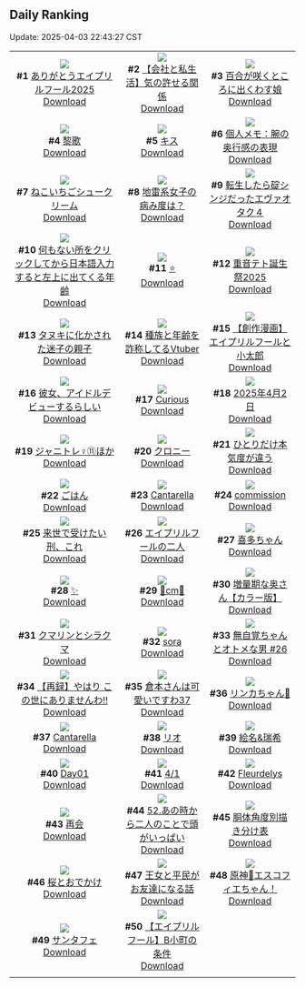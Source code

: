 ## Daily Ranking
Update: 2025-04-03 22:43:27 CST

|      |      |      |
| :----: | :----: | :----: |
| ![](https://i.pixiv.re/c/240x480/img-master/img/2025/04/01/16/18/54/128840139_p0_master1200.jpg)<br>**#1** [ありがとうエイプリルフール2025](https://www.pixiv.net/artworks/128840139)<br>[Download](https://i.pixiv.re/img-original/img/2025/04/01/16/18/54/128840139_p0.jpg) | ![](https://i.pixiv.re/c/240x480/img-master/img/2025/04/01/12/00/19/128834879_p0_master1200.jpg)<br>**#2** [【会社と私生活】気の許せる関係](https://www.pixiv.net/artworks/128834879)<br>[Download](https://i.pixiv.re/img-original/img/2025/04/01/12/00/19/128834879_p0.jpg) | ![](https://i.pixiv.re/c/240x480/img-master/img/2025/04/01/20/35/54/128848371_p0_master1200.jpg)<br>**#3** [百合が咲くところに出くわす娘](https://www.pixiv.net/artworks/128848371)<br>[Download](https://i.pixiv.re/img-original/img/2025/04/01/20/35/54/128848371_p0.jpg) |
| ![](https://i.pixiv.re/c/240x480/img-master/img/2025/04/01/14/23/16/128837865_p0_master1200.jpg)<br>**#4** [黎歌](https://www.pixiv.net/artworks/128837865)<br>[Download](https://i.pixiv.re/img-original/img/2025/04/01/14/23/16/128837865_p0.jpg) | ![](https://i.pixiv.re/c/240x480/img-master/img/2025/04/01/00/00/09/128820034_p0_master1200.jpg)<br>**#5** [キス](https://www.pixiv.net/artworks/128820034)<br>[Download](https://i.pixiv.re/img-original/img/2025/04/01/00/00/09/128820034_p0.png) | ![](https://i.pixiv.re/c/240x480/img-master/img/2025/04/01/06/00/05/128828770_p0_master1200.jpg)<br>**#6** [個人メモ：腕の奥行感の表現](https://www.pixiv.net/artworks/128828770)<br>[Download](https://i.pixiv.re/img-original/img/2025/04/01/06/00/05/128828770_p0.jpg) |
| ![](https://i.pixiv.re/c/240x480/img-master/img/2025/04/01/20/30/03/128848076_p0_master1200.jpg)<br>**#7** [ねこいちごシュークリーム](https://www.pixiv.net/artworks/128848076)<br>[Download](https://i.pixiv.re/img-original/img/2025/04/01/20/30/03/128848076_p0.png) | ![](https://i.pixiv.re/c/240x480/img-master/img/2025/04/02/14/10/58/128873185_p0_master1200.jpg)<br>**#8** [地雷系女子の病み度は？](https://www.pixiv.net/artworks/128873185)<br>[Download](https://i.pixiv.re/img-original/img/2025/04/02/14/10/58/128873185_p0.jpg) | ![](https://i.pixiv.re/c/240x480/img-master/img/2025/04/01/14/38/19/128838162_p0_master1200.jpg)<br>**#9** [転生したら碇シンジだったエヴァオタク４](https://www.pixiv.net/artworks/128838162)<br>[Download](https://i.pixiv.re/img-original/img/2025/04/01/14/38/19/128838162_p0.jpg) |
| ![](https://i.pixiv.re/c/240x480/img-master/img/2025/04/01/21/19/52/128850224_p0_master1200.jpg)<br>**#10** [何もない所をクリックしてから日本語入力すると左上に出てくる年齢](https://www.pixiv.net/artworks/128850224)<br>[Download](https://i.pixiv.re/img-original/img/2025/04/01/21/19/52/128850224_p0.png) | ![](https://i.pixiv.re/c/240x480/img-master/img/2025/04/01/00/03/21/128820767_p0_master1200.jpg)<br>**#11** [⭐️](https://www.pixiv.net/artworks/128820767)<br>[Download](https://i.pixiv.re/img-original/img/2025/04/01/00/03/21/128820767_p0.png) | ![](https://i.pixiv.re/c/240x480/img-master/img/2025/04/01/21/06/32/128849735_p0_master1200.jpg)<br>**#12** [重音テト誕生祭2025](https://www.pixiv.net/artworks/128849735)<br>[Download](https://i.pixiv.re/img-original/img/2025/04/01/21/06/32/128849735_p0.jpg) |
| ![](https://i.pixiv.re/c/240x480/img-master/img/2025/04/02/00/01/09/128857473_p0_master1200.jpg)<br>**#13** [タヌキに化かされた迷子の親子](https://www.pixiv.net/artworks/128857473)<br>[Download](https://i.pixiv.re/img-original/img/2025/04/02/00/01/09/128857473_p0.jpg) | ![](https://i.pixiv.re/c/240x480/img-master/img/2025/04/02/21/23/20/128884843_p0_master1200.jpg)<br>**#14** [種族と年齢を詐称してるVtuber](https://www.pixiv.net/artworks/128884843)<br>[Download](https://i.pixiv.re/img-original/img/2025/04/02/21/23/20/128884843_p0.png) | ![](https://i.pixiv.re/c/240x480/img-master/img/2025/04/01/22/22/03/128852856_p0_master1200.jpg)<br>**#15** [【創作漫画】エイプリルフールと小太郎](https://www.pixiv.net/artworks/128852856)<br>[Download](https://i.pixiv.re/img-original/img/2025/04/01/22/22/03/128852856_p0.jpg) |
| ![](https://i.pixiv.re/c/240x480/img-master/img/2025/04/02/00/00/21/128857289_p0_master1200.jpg)<br>**#16** [彼女、アイドルデビューするらしい](https://www.pixiv.net/artworks/128857289)<br>[Download](https://i.pixiv.re/img-original/img/2025/04/02/00/00/21/128857289_p0.jpg) | ![](https://i.pixiv.re/c/240x480/img-master/img/2025/04/01/00/00/38/128820299_p0_master1200.jpg)<br>**#17** [Curious](https://www.pixiv.net/artworks/128820299)<br>[Download](https://i.pixiv.re/img-original/img/2025/04/01/00/00/38/128820299_p0.jpg) | ![](https://i.pixiv.re/c/240x480/img-master/img/2025/04/02/00/02/31/128857608_p0_master1200.jpg)<br>**#18** [2025年4月2日](https://www.pixiv.net/artworks/128857608)<br>[Download](https://i.pixiv.re/img-original/img/2025/04/02/00/02/31/128857608_p0.jpg) |
| ![](https://i.pixiv.re/c/240x480/img-master/img/2025/04/01/22/25/02/128852980_p0_master1200.jpg)<br>**#19** [ジャニトレ♀⑪ほか](https://www.pixiv.net/artworks/128852980)<br>[Download](https://i.pixiv.re/img-original/img/2025/04/01/22/25/02/128852980_p0.jpg) | ![](https://i.pixiv.re/c/240x480/img-master/img/2025/04/01/01/17/39/128820529_p0_master1200.jpg)<br>**#20** [クロニー](https://www.pixiv.net/artworks/128820529)<br>[Download](https://i.pixiv.re/img-original/img/2025/04/01/01/17/39/128820529_p0.jpg) | ![](https://i.pixiv.re/c/240x480/img-master/img/2025/04/01/22/01/45/128852016_p0_master1200.jpg)<br>**#21** [ひとりだけ本気度が違う](https://www.pixiv.net/artworks/128852016)<br>[Download](https://i.pixiv.re/img-original/img/2025/04/01/22/01/45/128852016_p0.png) |
| ![](https://i.pixiv.re/c/240x480/img-master/img/2025/04/02/12/07/28/128870770_p0_master1200.jpg)<br>**#22** [ごはん](https://www.pixiv.net/artworks/128870770)<br>[Download](https://i.pixiv.re/img-original/img/2025/04/02/12/07/28/128870770_p0.png) | ![](https://i.pixiv.re/c/240x480/img-master/img/2025/04/01/00/11/04/128821236_p0_master1200.jpg)<br>**#23** [Cantarella](https://www.pixiv.net/artworks/128821236)<br>[Download](https://i.pixiv.re/img-original/img/2025/04/01/00/11/04/128821236_p0.png) | ![](https://i.pixiv.re/c/240x480/img-master/img/2025/04/01/03/11/27/128826613_p0_master1200.jpg)<br>**#24** [commission](https://www.pixiv.net/artworks/128826613)<br>[Download](https://i.pixiv.re/img-original/img/2025/04/01/03/11/27/128826613_p0.png) |
| ![](https://i.pixiv.re/c/240x480/img-master/img/2025/04/02/00/00/07/128857154_p0_master1200.jpg)<br>**#25** [来世で受けたい刑、これ](https://www.pixiv.net/artworks/128857154)<br>[Download](https://i.pixiv.re/img-original/img/2025/04/02/00/00/07/128857154_p0.jpg) | ![](https://i.pixiv.re/c/240x480/img-master/img/2025/04/01/20/04/21/128847182_p0_master1200.jpg)<br>**#26** [エイプリルフールの二人](https://www.pixiv.net/artworks/128847182)<br>[Download](https://i.pixiv.re/img-original/img/2025/04/01/20/04/21/128847182_p0.png) | ![](https://i.pixiv.re/c/240x480/img-master/img/2025/04/02/00/02/15/128857588_p0_master1200.jpg)<br>**#27** [喜多ちゃん](https://www.pixiv.net/artworks/128857588)<br>[Download](https://i.pixiv.re/img-original/img/2025/04/02/00/02/15/128857588_p0.png) |
| ![](https://i.pixiv.re/c/240x480/img-master/img/2025/04/01/03/10/42/128826604_p0_master1200.jpg)<br>**#28** [✨](https://www.pixiv.net/artworks/128826604)<br>[Download](https://i.pixiv.re/img-original/img/2025/04/01/03/10/42/128826604_p0.png) | ![](https://i.pixiv.re/c/240x480/img-master/img/2025/04/01/20/31/40/128848200_p0_master1200.jpg)<br>**#29** [👗cm👗](https://www.pixiv.net/artworks/128848200)<br>[Download](https://i.pixiv.re/img-original/img/2025/04/01/20/31/40/128848200_p0.png) | ![](https://i.pixiv.re/c/240x480/img-master/img/2025/04/01/00/02/49/128820706_p0_master1200.jpg)<br>**#30** [増量期な奥さん【カラー版】](https://www.pixiv.net/artworks/128820706)<br>[Download](https://i.pixiv.re/img-original/img/2025/04/01/00/02/49/128820706_p0.jpg) |
| ![](https://i.pixiv.re/c/240x480/img-master/img/2025/04/01/00/59/48/128823300_p0_master1200.jpg)<br>**#31** [クマリンとシラクマ](https://www.pixiv.net/artworks/128823300)<br>[Download](https://i.pixiv.re/img-original/img/2025/04/01/00/59/48/128823300_p0.jpg) | ![](https://i.pixiv.re/c/240x480/img-master/img/2025/04/01/00/01/53/128820589_p0_master1200.jpg)<br>**#32** [sora](https://www.pixiv.net/artworks/128820589)<br>[Download](https://i.pixiv.re/img-original/img/2025/04/01/00/01/53/128820589_p0.png) | ![](https://i.pixiv.re/c/240x480/img-master/img/2025/04/01/22/59/47/128854418_p0_master1200.jpg)<br>**#33** [無自覚ちゃんとオトメな男 #26](https://www.pixiv.net/artworks/128854418)<br>[Download](https://i.pixiv.re/img-original/img/2025/04/01/22/59/47/128854418_p0.jpg) |
| ![](https://i.pixiv.re/c/240x480/img-master/img/2025/04/01/18/32/03/128843829_p0_master1200.jpg)<br>**#34** [【再録】やはり この世にありませんわ‼️](https://www.pixiv.net/artworks/128843829)<br>[Download](https://i.pixiv.re/img-original/img/2025/04/01/18/32/03/128843829_p0.jpg) | ![](https://i.pixiv.re/c/240x480/img-master/img/2025/04/01/10/27/33/128833049_p0_master1200.jpg)<br>**#35** [倉本さんは可愛いですわ37](https://www.pixiv.net/artworks/128833049)<br>[Download](https://i.pixiv.re/img-original/img/2025/04/01/10/27/33/128833049_p0.jpg) | ![](https://i.pixiv.re/c/240x480/img-master/img/2025/04/01/00/30/05/128822192_p0_master1200.jpg)<br>**#36** [リンカちゃん🤍](https://www.pixiv.net/artworks/128822192)<br>[Download](https://i.pixiv.re/img-original/img/2025/04/01/00/30/05/128822192_p0.png) |
| ![](https://i.pixiv.re/c/240x480/img-master/img/2025/04/01/00/57/32/128823217_p0_master1200.jpg)<br>**#37** [Cantarella](https://www.pixiv.net/artworks/128823217)<br>[Download](https://i.pixiv.re/img-original/img/2025/04/01/00/57/32/128823217_p0.jpg) | ![](https://i.pixiv.re/c/240x480/img-master/img/2025/04/01/00/00/13/128820087_p0_master1200.jpg)<br>**#38** [リオ](https://www.pixiv.net/artworks/128820087)<br>[Download](https://i.pixiv.re/img-original/img/2025/04/01/00/00/13/128820087_p0.png) | ![](https://i.pixiv.re/c/240x480/img-master/img/2025/04/02/00/00/22/128857290_p0_master1200.jpg)<br>**#39** [絵名&瑞希](https://www.pixiv.net/artworks/128857290)<br>[Download](https://i.pixiv.re/img-original/img/2025/04/02/00/00/22/128857290_p0.jpg) |
| ![](https://i.pixiv.re/c/240x480/img-master/img/2025/04/01/18/12/47/128843250_p0_master1200.jpg)<br>**#40** [Day01](https://www.pixiv.net/artworks/128843250)<br>[Download](https://i.pixiv.re/img-original/img/2025/04/01/18/12/47/128843250_p0.jpg) | ![](https://i.pixiv.re/c/240x480/img-master/img/2025/04/01/21/36/12/128850901_p0_master1200.jpg)<br>**#41** [4/1](https://www.pixiv.net/artworks/128850901)<br>[Download](https://i.pixiv.re/img-original/img/2025/04/01/21/36/12/128850901_p0.jpg) | ![](https://i.pixiv.re/c/240x480/img-master/img/2025/04/01/10/13/08/128832821_p0_master1200.jpg)<br>**#42** [Fleurdelys](https://www.pixiv.net/artworks/128832821)<br>[Download](https://i.pixiv.re/img-original/img/2025/04/01/10/13/08/128832821_p0.jpg) |
| ![](https://i.pixiv.re/c/240x480/img-master/img/2025/04/02/19/17/33/128880346_p0_master1200.jpg)<br>**#43** [再会](https://www.pixiv.net/artworks/128880346)<br>[Download](https://i.pixiv.re/img-original/img/2025/04/02/19/17/33/128880346_p0.jpg) | ![](https://i.pixiv.re/c/240x480/img-master/img/2025/04/01/20/00/46/128847031_p0_master1200.jpg)<br>**#44** [52.あの時から二人のことで頭がいっぱい](https://www.pixiv.net/artworks/128847031)<br>[Download](https://i.pixiv.re/img-original/img/2025/04/01/20/00/46/128847031_p0.png) | ![](https://i.pixiv.re/c/240x480/img-master/img/2025/04/02/00/00/14/128857227_p0_master1200.jpg)<br>**#45** [胴体角度別描き分け表](https://www.pixiv.net/artworks/128857227)<br>[Download](https://i.pixiv.re/img-original/img/2025/04/02/00/00/14/128857227_p0.jpg) |
| ![](https://i.pixiv.re/c/240x480/img-master/img/2025/04/02/00/00/16/128857247_p0_master1200.jpg)<br>**#46** [桜とおでかけ](https://www.pixiv.net/artworks/128857247)<br>[Download](https://i.pixiv.re/img-original/img/2025/04/02/00/00/16/128857247_p0.jpg) | ![](https://i.pixiv.re/c/240x480/img-master/img/2025/04/01/16/38/05/128840557_p0_master1200.jpg)<br>**#47** [王女と平民がお友達になる話](https://www.pixiv.net/artworks/128840557)<br>[Download](https://i.pixiv.re/img-original/img/2025/04/01/16/38/05/128840557_p0.png) | ![](https://i.pixiv.re/c/240x480/img-master/img/2025/04/01/00/00/20/128820162_p0_master1200.jpg)<br>**#48** [原神🔪エスコフィエちゃん！](https://www.pixiv.net/artworks/128820162)<br>[Download](https://i.pixiv.re/img-original/img/2025/04/01/00/00/20/128820162_p0.jpg) |
| ![](https://i.pixiv.re/c/240x480/img-master/img/2025/04/01/22/00/04/128851849_p0_master1200.jpg)<br>**#49** [サンタフェ](https://www.pixiv.net/artworks/128851849)<br>[Download](https://i.pixiv.re/img-original/img/2025/04/01/22/00/04/128851849_p0.jpg) | ![](https://i.pixiv.re/c/240x480/img-master/img/2025/04/02/00/40/06/128859145_p0_master1200.jpg)<br>**#50** [【エイプリルフール】B小町の条件](https://www.pixiv.net/artworks/128859145)<br>[Download](https://i.pixiv.re/img-original/img/2025/04/02/00/40/06/128859145_p0.png) |
|      |
